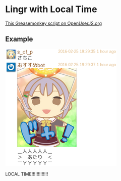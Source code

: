 Lingr with Local Time
=====================

[This Greasemonkey script on OpenUserJS.org](https://openuserjs.org/scripts/aycabta/Lingr_with_local_time)

## Example

![local time](chat-log.png)

LOCAL TIME!!!!!!!!!!!!!
